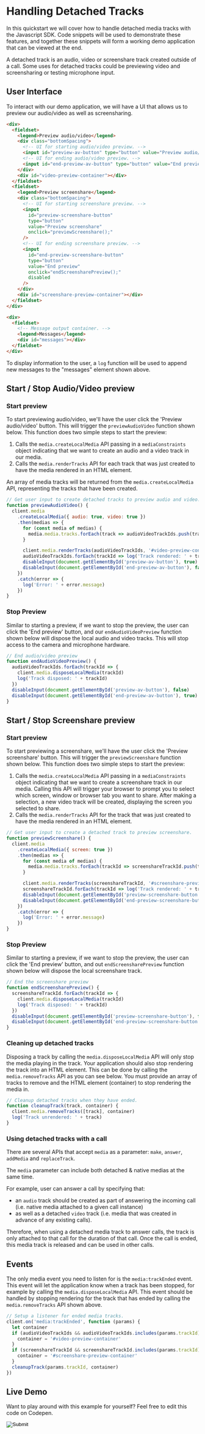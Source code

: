 [COPYRIGHT © 2024 RIBBON COMMUNICATIONS OPERATING COMPANY, INC. ALL RIGHTS RESERVED]: #

# Handling Detached Tracks

In this quickstart we will cover how to handle detached media tracks with the Javascript SDK. Code snippets will be used to demonstrate these features, and together these snippets will form a working demo application that can be viewed at the end.

A detached track is an audio, video or screenshare track created outside of a call. Some uses for detached tracks could be previewing video and screensharing or testing microphone input.

## User Interface

To interact with our demo application, we will have a UI that allows us to preview our audio/video as well as screensharing.

```html
<div>
  <fieldset>
    <legend>Preview audio/video</legend>
    <div class="bottomSpacing">
      <!-- UI for starting audio/video preview. -->
      <input id="preview-av-button" type="button" value="Preview audio/video" onclick="previewAudioVideo();" />
      <!-- UI for ending audio/video preview. -->
      <input id="end-preview-av-button" type="button" value="End preview" onclick="endAudioVideoPreview();" disabled />
    </div>
    <div id="video-preview-container"></div>
  </fieldset>
  <fieldset>
    <legend>Preview screenshare</legend>
    <div class="bottomSpacing">
      <!-- UI for starting screenshare preview. -->
      <input
        id="preview-screenshare-button"
        type="button"
        value="Preview screenshare"
        onclick="previewScreenshare();"
      />
      <!-- UI for ending screenshare preview. -->
      <input
        id="end-preview-screenshare-button"
        type="button"
        value="End preview"
        onclick="endScreensharePreview();"
        disabled
      />
    </div>
    <div id="screenshare-preview-container"></div>
  </fieldset>
</div>
```

```html
<div>
  <fieldset>
    <!-- Message output container. -->
    <legend>Messages</legend>
    <div id="messages"></div>
  </fieldset>
</div>
```

To display information to the user, a `log` function will be used to append new messages to the "messages" element shown above.

## Start / Stop Audio/Video preview

### Start preview

To start previewing audio/video, we'll have the user click the 'Preview audio/video' button. This will trigger the `previewAudioVideo` function shown below. This function does two simple steps to start the preview:

1. Calls the `media.createLocalMedia` API passing in a `mediaConstraints` object indicating that we want to create an audio and a video track in our media.
2. Calls the `media.renderTracks` API for each track that was just created to have the media rendered in an HTML element.

An array of media tracks will be returned from the `media.createLocalMedia` API, representing the tracks that have been created.

```javascript
// Get user input to create detached tracks to preview audio and video.
function previewAudioVideo() {
  client.media
    .createLocalMedia({ audio: true, video: true })
    .then(medias => {
      for (const media of medias) {
        media.media.tracks.forEach(track => audioVideoTrackIds.push(track))
      }

      client.media.renderTracks(audioVideoTrackIds, '#video-preview-container')
      audioVideoTrackIds.forEach(trackId => log('Track rendered: ' + trackId))
      disableInput(document.getElementById('preview-av-button'), true)
      disableInput(document.getElementById('end-preview-av-button'), false)
    })
    .catch(error => {
      log('Error: ' + error.message)
    })
}
```

### Stop Preview

Similar to starting a preview, if we want to stop the preview, the user can click the 'End preview' button, and our `endAudioVideoPreview` function shown below will dispose the local audio and video tracks. This will stop access to the camera and microphone hardware.

```javascript
// End audio/video preview
function endAudioVideoPreview() {
  audioVideoTrackIds.forEach(trackId => {
    client.media.disposeLocalMedia(trackId)
    log('Track disposed: ' + trackId)
  })
  disableInput(document.getElementById('preview-av-button'), false)
  disableInput(document.getElementById('end-preview-av-button'), true)
}
```

## Start / Stop Screenshare preview

### Start preview

To start previewing a screenshare, we'll have the user click the 'Preview screenshare' button. This will trigger the `previewScreenshare` function shown below. This function does two simple steps to start the preview:

1. Calls the `media.createLocalMedia` API passing in a `mediaConstraints` object indicating that we want to create a screenshare track in our media. Calling this API will trigger your browser to prompt you to select which screen, window or browser tab you want to share. After making a selection, a new video track will be created, displaying the screen you selected to share.
2. Calls the `media.renderTracks` API for the track that was just created to have the media rendered in an HTML element.

```javascript
// Get user input to create a detached track to preview screenshare.
function previewScreenshare() {
  client.media
    .createLocalMedia({ screen: true })
    .then(medias => {
      for (const media of medias) {
        media.media.tracks.forEach(trackId => screenshareTrackId.push(trackId))
      }

      client.media.renderTracks(screenshareTrackId, '#screenshare-preview-container')
      screenshareTrackId.forEach(trackId => log('Track rendered: ' + trackId))
      disableInput(document.getElementById('preview-screenshare-button'), true)
      disableInput(document.getElementById('end-preview-screenshare-button'), false)
    })
    .catch(error => {
      log('Error: ' + error.message)
    })
}
```

### Stop Preview

Similar to starting a preview, if we want to stop the preview, the user can click the 'End preview' button, and out `endScreensharePreview` function shown below will dispose the local screenshare track.

```javascript
// End the screenshare preview
function endScreensharePreview() {
  screenshareTrackId.forEach(trackId => {
    client.media.disposeLocalMedia(trackId)
    log('Track disposed: ' + trackId)
  })
  disableInput(document.getElementById('preview-screenshare-button'), false)
  disableInput(document.getElementById('end-preview-screenshare-button'), true)
}
```

### Cleaning up detached tracks

Disposing a track by calling the `media.disposeLocalMedia` API will only stop the media playing in the track. Your application should also stop rendering the track into an HTML element. This can be done by calling the `media.removeTracks` API as you can see below. You must provide an array of tracks to remove and the HTML element (container) to stop rendering the media in.

```javascript
// Cleanup detached tracks when they have ended.
function cleanupTrack(track, container) {
  client.media.removeTracks([track], container)
  log('Track unrendered: ' + track)
}
```

### Using detached tracks with a call

There are several APIs that accept `media` as a parameter: `make`, `answer`, `addMedia` and `replaceTrack`.

The `media` parameter can include both detached & native medias at the same time.

For example, user can answer a call by specifying that:

- an `audio` track should be created as part of answering the incoming call (i.e. native media attached to a given call instance)
- as well as a detached `video` track (i.e. media that was created in advance of any existing calls).

Therefore, when using a detached media track to answer calls, the track is only attached to that call for the duration of that call.
Once the call is ended, this media track is released and can be used in other calls.

## Events

The only media event you need to listen for is the `media:trackEnded` event. This event will let the application know when a track has been stopped, for example by calling the `media.disposeLocalMedia` API. This event should be handled by stopping rendering for the track that has ended by calling the `media.removeTracks` API shown above.

```javascript
// Setup a listener for ended media tracks.
client.on('media:trackEnded', function (params) {
  let container
  if (audioVideoTrackIds && audioVideoTrackIds.includes(params.trackId)) {
    container = '#video-preview-container'
  }
  if (screenshareTrackId && screenshareTrackId.includes(params.trackId)) {
    container = '#screenshare-preview-container'
  }
  cleanupTrack(params.trackId, container)
})
```

## Live Demo

Want to play around with this example for yourself? Feel free to edit this code on Codepen.

<form action="https://codepen.io/pen/define" method="POST" target="_blank" class="codepen-form"><input type="hidden" name="data" value=' {&quot;js&quot;:&quot;/**\n * Javascript SDK Handling detached media Demo\n */\n\nconst defaultConfig = {\n  authentication: {\n    server: {\n      base: &apos;blue.rbbn.com&apos;\n    }\n  }\n}\n\nconst { create } = WebRTC\n\n// Setup the SDK with default configuration.\n// As part of configuration, we&apos;ll further apply some customization for logging.\nconst config = {\n  ...defaultConfig,\n  logs: {\n    logLevel: &apos;debug&apos;\n  }\n}\n\nconst client = create(config)\n\n// Enable/disable element\nfunction disableInput(element, disable) {\n  element.disabled = disable\n}\n\n// Utility function for appending messages to the message div.\nfunction log(message) {\n  document.getElementById(&apos;messages&apos;).innerHTML += &apos;<div>&apos; + message + &apos;</div>&apos;\n}\n\nlet audioVideoTrackIds = []\nlet screenshareTrackId = []\n\n// Get user input to create detached tracks to preview audio and video.\nfunction previewAudioVideo() {\n  client.media\n    .createLocalMedia({ audio: true, video: true })\n    .then(medias => {\n      for (const media of medias) {\n        media.media.tracks.forEach(track => audioVideoTrackIds.push(track))\n      }\n\n      client.media.renderTracks(audioVideoTrackIds, &apos;#video-preview-container&apos;)\n      audioVideoTrackIds.forEach(trackId => log(&apos;Track rendered: &apos; + trackId))\n      disableInput(document.getElementById(&apos;preview-av-button&apos;), true)\n      disableInput(document.getElementById(&apos;end-preview-av-button&apos;), false)\n    })\n    .catch(error => {\n      log(&apos;Error: &apos; + error.message)\n    })\n}\n\n// End audio/video preview\nfunction endAudioVideoPreview() {\n  audioVideoTrackIds.forEach(trackId => {\n    client.media.disposeLocalMedia(trackId)\n    log(&apos;Track disposed: &apos; + trackId)\n  })\n  disableInput(document.getElementById(&apos;preview-av-button&apos;), false)\n  disableInput(document.getElementById(&apos;end-preview-av-button&apos;), true)\n}\n\n// Get user input to create a detached track to preview screenshare.\nfunction previewScreenshare() {\n  client.media\n    .createLocalMedia({ screen: true })\n    .then(medias => {\n      for (const media of medias) {\n        media.media.tracks.forEach(trackId => screenshareTrackId.push(trackId))\n      }\n\n      client.media.renderTracks(screenshareTrackId, &apos;#screenshare-preview-container&apos;)\n      screenshareTrackId.forEach(trackId => log(&apos;Track rendered: &apos; + trackId))\n      disableInput(document.getElementById(&apos;preview-screenshare-button&apos;), true)\n      disableInput(document.getElementById(&apos;end-preview-screenshare-button&apos;), false)\n    })\n    .catch(error => {\n      log(&apos;Error: &apos; + error.message)\n    })\n}\n\n// End the screenshare preview\nfunction endScreensharePreview() {\n  screenshareTrackId.forEach(trackId => {\n    client.media.disposeLocalMedia(trackId)\n    log(&apos;Track disposed: &apos; + trackId)\n  })\n  disableInput(document.getElementById(&apos;preview-screenshare-button&apos;), false)\n  disableInput(document.getElementById(&apos;end-preview-screenshare-button&apos;), true)\n}\n\n// Cleanup detached tracks when they have ended.\nfunction cleanupTrack(track, container) {\n  client.media.removeTracks([track], container)\n  log(&apos;Track unrendered: &apos; + track)\n}\n\n// Setup a listener for ended media tracks.\nclient.on(&apos;media:trackEnded&apos;, function (params) {\n  let container\n  if (audioVideoTrackIds && audioVideoTrackIds.includes(params.trackId)) {\n    container = &apos;#video-preview-container&apos;\n  }\n  if (screenshareTrackId && screenshareTrackId.includes(params.trackId)) {\n    container = &apos;#screenshare-preview-container&apos;\n  }\n  cleanupTrack(params.trackId, container)\n})\n\n&quot;,&quot;html&quot;:&quot;<script src=\&quot;https://cdn.jsdelivr.net/gh/RibbonCommunications/webrtc-js-sdk@7.7.0-beta.1735/dist/webrtc.js\&quot;></script>\n\n<div>\n  <fieldset>\n    <legend>Preview audio/video</legend>\n    <div class=\&quot;bottomSpacing\&quot;>\n      <!-- UI for starting audio/video preview. -->\n      <input id=\&quot;preview-av-button\&quot; type=\&quot;button\&quot; value=\&quot;Preview audio/video\&quot; onclick=\&quot;previewAudioVideo();\&quot; />\n      <!-- UI for ending audio/video preview. -->\n      <input id=\&quot;end-preview-av-button\&quot; type=\&quot;button\&quot; value=\&quot;End preview\&quot; onclick=\&quot;endAudioVideoPreview();\&quot; disabled />\n    </div>\n    <div id=\&quot;video-preview-container\&quot;></div>\n  </fieldset>\n  <fieldset>\n    <legend>Preview screenshare</legend>\n    <div class=\&quot;bottomSpacing\&quot;>\n      <!-- UI for starting screenshare preview. -->\n      <input\n        id=\&quot;preview-screenshare-button\&quot;\n        type=\&quot;button\&quot;\n        value=\&quot;Preview screenshare\&quot;\n        onclick=\&quot;previewScreenshare();\&quot;\n      />\n      <!-- UI for ending screenshare preview. -->\n      <input\n        id=\&quot;end-preview-screenshare-button\&quot;\n        type=\&quot;button\&quot;\n        value=\&quot;End preview\&quot;\n        onclick=\&quot;endScreensharePreview();\&quot;\n        disabled\n      />\n    </div>\n    <div id=\&quot;screenshare-preview-container\&quot;></div>\n  </fieldset>\n</div>\n\n<div>\n  <fieldset>\n    <!-- Message output container. -->\n    <legend>Messages</legend>\n    <div id=\&quot;messages\&quot;></div>\n  </fieldset>\n</div>\n\n&quot;,&quot;css&quot;:&quot;video {\n  width: 50% !important;\n}\n\n.bottomSpacing {\n  margin-bottom: 15px;\n}\n\n&quot;,&quot;title&quot;:&quot;Javascript SDK Handling detached media Demo&quot;,&quot;editors&quot;:101} '><input type="image" src="./TryItOn-CodePen.png"></form>

[COPYRIGHT © 2024 RIBBON COMMUNICATIONS OPERATING COMPANY, INC. ALL RIGHTS RESERVED]: #

